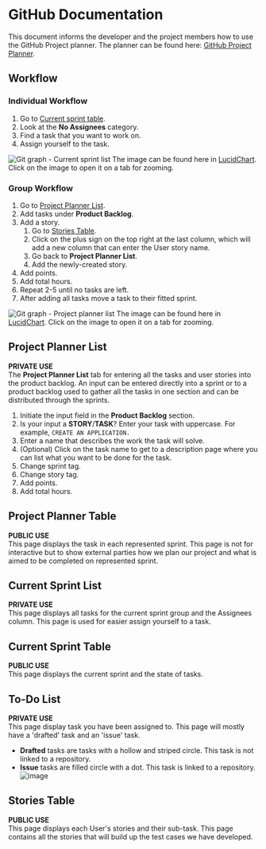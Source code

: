 # GitHub Documentation
This document informs the developer and the project members how to use the GitHub Project planner.
The planner can be found here: [GitHub Project Planner](https://github.com/orgs/kth-ii1302-vt22-group-3/projects/4/views/2).

## Workflow

### Individual Workflow
1. Go to [Current sprint table](https://github.com/orgs/kth-ii1302-vt22-group-3/projects/4/views/6).
2. Look at the **No Assignees** category.
3. Find a task that you want to work on.
4. Assign yourself to the task.


![Git graph - Current sprint list](https://user-images.githubusercontent.com/25460850/160890919-f8448f78-203f-45da-9ca8-96cf5d43779a.png)
The image can be found here in [LucidChart](https://lucid.app/lucidchart/d2b1a6c5-9a32-4d96-a6b5-a33ea3bd20d2/edit?invitationId=inv_49ced18d-1418-42e7-ad07-44db75795566). 
Click on the image to open it on a tab for zooming.


### Group Workflow
1. Go to [Project Planner List](https://github.com/orgs/kth-ii1302-vt22-group-3/projects/4/views/2).
2. Add tasks under **Product Backlog**.
3. Add a story.
   1. Go to [Stories Table](https://github.com/orgs/kth-ii1302-vt22-group-3/projects/4/views/5).
   2. Click on the plus sign on the top right at the last column, which will add a new column that can enter the User story name.
   3. Go back to **Project Planner List**.
   4. Add the newly-created story.
4. Add points.
5. Add total hours.
6. Repeat 2-5 until no tasks are left.
7. After adding all tasks move a task to their fitted sprint.

![Git graph - Project planner list](https://user-images.githubusercontent.com/25460850/160890323-6ea8b209-047e-4557-a9ac-bcd8d4ea1cea.png)
The image can be found here in [LucidChart](https://lucid.app/lucidchart/d2b1a6c5-9a32-4d96-a6b5-a33ea3bd20d2/edit?invitationId=inv_49ced18d-1418-42e7-ad07-44db75795566). 
Click on the image to open it on a tab for zooming.

## Project Planner List
**PRIVATE USE**  
The **Project Planner List** tab for entering all the tasks and user stories into the product backlog. 
An input can be entered directly into a sprint or to a product backlog used to gather all the tasks in one section and can be distributed through the sprints.

1. Initiate the input field in the **Product Backlog** section.
2. Is your input a **STORY**/**TASK**? Enter your task with uppercase. For example, `CREATE AN APPLICATION.`
3. Enter a name that describes the work the task will solve.
4. (Optional) Click on the task name to get to a description page where you can list what you want to be done for the task.
5. Change sprint tag.
6. Change story tag.
7. Add points.
8. Add total hours.


## Project Planner Table
**PUBLIC USE**  
This page displays the task in each represented sprint. 
This page is not for interactive but to show external parties how we plan our project and what is aimed to be completed on represented sprint.


## Current Sprint List
**PRIVATE USE**  
This page displays all tasks for the current sprint group and the Assignees column.
This page is used for easier assign yourself to a task.


## Current Sprint Table
**PUBLIC USE**  
This page displays the current sprint and the state of tasks. 


## To-Do List
**PRIVATE USE**  
This page display task you have been assigned to. 
This page will mostly have a 'drafted' task and an 'issue' task. 
- **Drafted** tasks are tasks with a hollow and striped circle. This task is not linked to a repository.
- **Issue** tasks are filled circle with a dot. This task is linked to a repository.
![image](https://user-images.githubusercontent.com/25460850/160891173-79b6ff2b-9be5-4b21-9440-89072af229d9.png)


## Stories Table
**PUBLIC USE**  
This page displays each User's stories and their sub-task. 
This page contains all the stories that will build up the test cases we have developed. 

